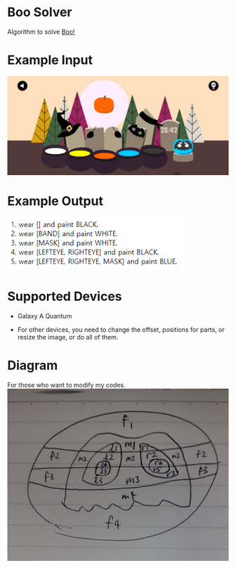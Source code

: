 # Boo Solver

Algorithm to solve [Boo!](https://play.google.com/store/apps/details?id=air.com.bartbonte.boo&hl=en&gl=US&pli=1)



# Example Input

![Example Input](/example/input.jpg)



# Example Output

![Example Output](/example/output.png)



# Supported Devices

- Galaxy A Quantum

- For other devices, you need to change the offset, positions for parts, or resize the image, or do all of them.



# Diagram
For those who want to modify my codes.
![diagram1](/example/diagram1.jpg)
